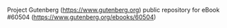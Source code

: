 Project Gutenberg (https://www.gutenberg.org) public repository for eBook #60504 (https://www.gutenberg.org/ebooks/60504)
